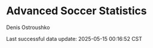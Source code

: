 # Advanced Soccer Statistics
Denis Ostroushko

<!-- gfm -->

Last successful data update: 2025-05-15 00:16:52 CST
